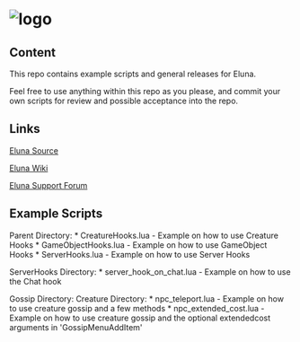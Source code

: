 # ![logo](https://dl.dropbox.com/u/98478761/eluna-DBCA-Designs.png)

## Content

This repo contains example scripts and general releases for Eluna. 

Feel free to use anything within this repo as you please, and commit your own scripts
for review and possible acceptance into the repo.


## Links

[Eluna Source](https://github.com/ElunaLuaEngine/Eluna)

[Eluna Wiki](http://wiki.emudevs.com/doku.php?id=eluna)

[Eluna Support Forum](http://emudevs.com)

## Example Scripts

 Parent Directory:
     * CreatureHooks.lua - Example on how to use Creature Hooks
	 * GameObjectHooks.lua - Example on how to use GameObject Hooks
	 * ServerHooks.lua - Example on how to use Server Hooks
	 
 ServerHooks Directory:
     * server_hook_on_chat.lua - Example on how to use the Chat hook

 Gossip Directory:
     Creature Directory:
	     * npc_teleport.lua - Example on how to use creature gossip and a few methods
		 * npc_extended_cost.lua - Example on how to use creature gossip and the optional extendedcost arguments in 'GossipMenuAddItem'